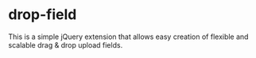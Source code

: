 # drop-field
This is a simple jQuery extension that allows easy creation of  flexible and scalable drag &amp; drop upload fields.
